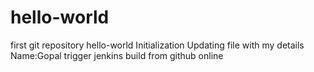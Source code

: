 # hello-world
first git repository hello-world Initialization
Updating file with my details Name:Gopal
trigger jenkins build from github online
